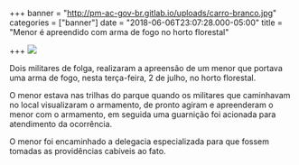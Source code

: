 +++
banner = "http://pm-ac-gov-br.gitlab.io/uploads/carro-branco.jpg"
categories = ["banner"]
date = "2018-06-06T23:07:28.000-05:00"
title = "Menor é apreendido com arma de fogo no horto florestal"

+++
![](/uploads/carro-branco.jpg)

Dois militares de folga, realizaram a apreensão de um menor que portava uma arma de fogo, nesta terça-feira, 2 de julho, no horto florestal.

O menor estava nas trilhas do parque quando os militares que caminhavam no local visualizaram o armamento, de pronto agiram e apreenderam o menor com o armamento, em seguida uma guarnição foi acionada para atendimento da ocorrência.

O menor foi encaminhado a delegacia especializada para que fossem tomadas as providências cabíveis ao fato.